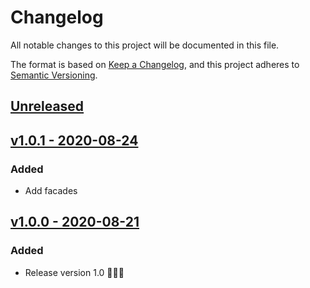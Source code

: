 # Changelog
All notable changes to this project will be documented in this file.

The format is based on [Keep a Changelog](https://keepachangelog.com/en/1.0.0/),
and this project adheres to [Semantic Versioning](https://semver.org/spec/v2.0.0.html).


## [Unreleased](https://gitlab.devsep.com/septech-php/septech-laravel/snowflake/-/compare/v1.0.0...master)

## [v1.0.1 - 2020-08-24](https://gitlab.devsep.com/septech-php/septech-laravel/snowflake/-/compare/v1.0.0...v1.0.1)
### Added
- Add facades

## [v1.0.0 - 2020-08-21](https://gitlab.devsep.com/septech-php/septech-laravel/snowflake/-/tree/v1.0.0)
### Added
- Release version 1.0 🚀🚀🚀
